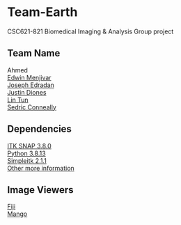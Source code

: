# Team-Earth
CSC621-821 Biomedical Imaging & Analysis Group project

## Team Name
Ahmed  
[Edwin Menjivar](https://github.com/edwin-menjivar)  
[Joseph Edradan](https://github.com/josephedradan)  
[Justin Diones](https://github.com/justdio)  
[Lin Tun](https://github.com/Geraldlin24)  
[Sedric Conneally](https://github.com/sedricconneally)  

## Dependencies
[ITK SNAP 3.8.0](http://www.itksnap.org/pmwiki/pmwiki.php?n=Downloads.SNAP3)  
[Python 3.8.13](https://www.python.org/)  
[Simpleitk 2.1.1](https://simpleitk.org/)  
[Other more information](https://docs.google.com/presentation/d/1nHPSiN5SzWNaCzu8MHJb3WToRN7UkW1-v6qJujCsw64/edit?usp=sharing)

## Image Viewers
[Fiji](https://imagej.net/software/fiji/)   
[Mango](https://ric.uthscsa.edu/mango/) 
